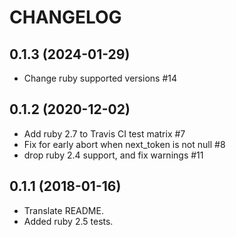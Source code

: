 # CHANGELOG

## 0.1.3 (2024-01-29)

- Change ruby supported versions #14

## 0.1.2 (2020-12-02)

- Add ruby 2.7 to Travis CI test matrix #7
- Fix for early abort when next_token is not null #8
- drop ruby 2.4 support, and fix warnings #11

## 0.1.1 (2018-01-16)

- Translate README.
- Added ruby 2.5 tests.
